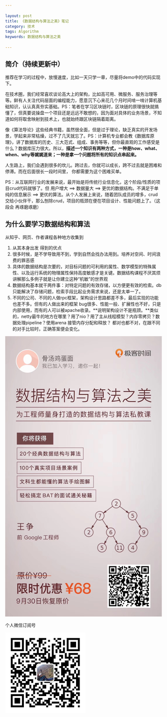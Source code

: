 ```yaml
---

layout: post
title: 《数据结构与算法之美》笔记
category: 技术
tags: Algorithm
keywords: 数据结构与算法之美

---
```


## 简介（持续更新中）

推荐在学习的过程中，放慢速度，比如一天只学一章，尽量将demo中的代码实现下。


在技术圈，我们经常喜欢谈论高大上的架构，比如高可用、微服务、服务治理等等。鲜有人关注代码层面的编程能力，愿意沉下心来花几个月时间啃一啃计算机基础知识，认认真真夯实基础。PS：笔者在学习区块链时，区块链的原理很快就搞懂了，但真要说操盘一个项目还是远远不敢想的，因为面对具体的业务场景，不知道如何将取舍映射到技术上，也就始终跟区块链隔着距离。

像《算法导论》这些经典书籍，虽然很全面，但是过于理论，缺乏真实的开发场景，学起来非常枯燥，过不了几天就忘了。PS：计算机专业都会教《数据库原理》，讲了数据库的历史、三大范式、组成、事务等等，但你最直观的工作感受是什么？数据库压力很大。所以，**描述一个知识有两种方式，一种是how、what、when、why等娓娓道来；一种是拿一个问题将所有的知识点串起来。**

人生路上，我们会遇到很多的坎儿。跨过去，你就可以成长，跨不过去就是困难和停滞。而在后面很长一段时间里， 你都需要为这个困难买单。

PS：从互联网行业的发展来说，最开始是将传统行业信息化，这个阶段/性质的项目crud代码就够了。但 用户增大 ==> 数据量大 ==> 更优的数据结构。不满足于单纯的信息展示 ==> 更优的算法。从个人发展上来说，随着团队成员的增多，crud 交给小伙伴干，那么刨除crud，项目的瓶颈在便在项目设计、性能问题上了。（这段会 再琢磨琢磨）

## 为什么要学习数据结构和算法

从知乎、网页、作者课程各种地方收集到

1. 从其本身出发 得到的优点
2. 很多时候，是不学导致用不到，学到自然会找办法用到。培养对空间、时间浪费的罪恶感
2. 具体的数据结构是次要的，对目标问题的可利用的属性、数学模型的特殊属性、以及运行系统的物理属性保持高度敏感才是关键。数据结构课程不厌其烦讲解那么多例子就是让你建立这种“机敏”的世界观
3. 数据结构基本就干两件事：对特定问题的有效存储，以方便更有效的检索。db只能解决了存储问题，检索手段比起业务需求来说，还是太单一了。
4. 不同的公司、不同的人做rpc框架，架构设计思路都差不多，最后实现的功能也差不多。但有的人做出来的框架 bug很多、性能一般、扩展性也不好，只是内部使用，而有的人可以被apache收录。**说明架构设计不是瓶颈。**类似的，netty最牛的地方在哪里？用了nio？用了主从线程模型？内存零拷贝？数据处理pipeline？使用arena 接管内存分配和释放？ 都对也都不对，在跟不同的对手比较时，正确答案便会变化。


![](/public/upload/algorithm/beauty_of_algorithm_post.JPG)

个人微信订阅号

![](/public/upload/qrcode_for_gh.jpg)